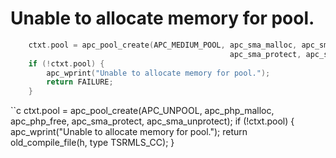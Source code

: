 # Unable to allocate memory for pool.

```c
    ctxt.pool = apc_pool_create(APC_MEDIUM_POOL, apc_sma_malloc, apc_sma_free, 
                                                 apc_sma_protect, apc_sma_unprotect);
    if (!ctxt.pool) {
        apc_wprint("Unable to allocate memory for pool.");
        return FAILURE;
    }
```

``c
        ctxt.pool = apc_pool_create(APC_UNPOOL, apc_php_malloc, apc_php_free,
                                                apc_sma_protect, apc_sma_unprotect);
        if (!ctxt.pool) {
            apc_wprint("Unable to allocate memory for pool.");
            return old_compile_file(h, type TSRMLS_CC);
        }
```